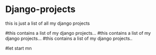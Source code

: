 # Django-projects

this is just a list of all my django projects     


#this contains a list of my django projects...
#this contains a list of my django projects...
#this contains a list of my django projects..

#let start mn
